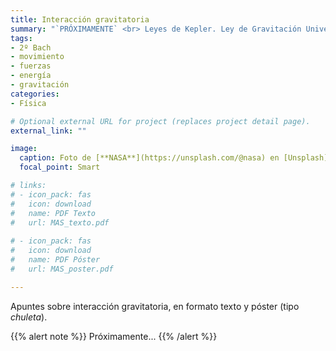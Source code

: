 ```yaml
---
title: Interacción gravitatoria
summary: "`PRÓXIMAMENTE` <br> Leyes de Kepler. Ley de Gravitación Universal. Campo gravitatorio."
tags:
- 2º Bach
- movimiento
- fuerzas
- energía
- gravitación
categories:
- Física

# Optional external URL for project (replaces project detail page).
external_link: ""

image:
  caption: Foto de [**NASA**](https://unsplash.com/@nasa) en [Unsplash](https://unsplash.com)
  focal_point: Smart

# links:
# - icon_pack: fas
#   icon: download
#   name: PDF Texto
#   url: MAS_texto.pdf
  
# - icon_pack: fas
#   icon: download
#   name: PDF Póster
#   url: MAS_poster.pdf

---
```


Apuntes sobre interacción gravitatoria, en formato texto y póster (tipo _chuleta_).

{{% alert note %}}
Próximamente...
{{% /alert %}}